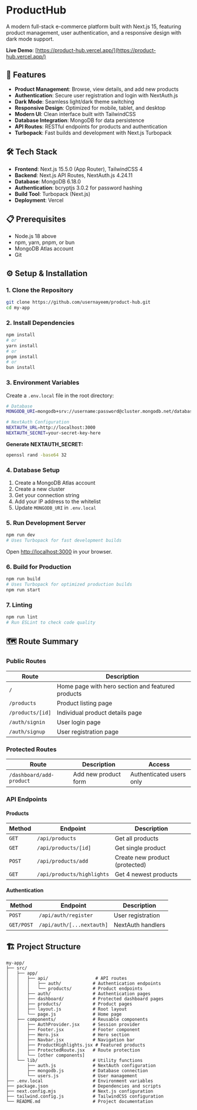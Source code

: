 # ProductHub

A modern full-stack e-commerce platform built with Next.js 15, featuring product management, user authentication, and a responsive design with dark mode support.

**Live Demo**: [https://product-hub.vercel.app/](https://product-hub.vercel.app/)

## 🚀 Features

- **Product Management**: Browse, view details, and add new products
- **Authentication**: Secure user registration and login with NextAuth.js
- **Dark Mode**: Seamless light/dark theme switching
- **Responsive Design**: Optimized for mobile, tablet, and desktop
- **Modern UI**: Clean interface built with TailwindCSS
- **Database Integration**: MongoDB for data persistence
- **API Routes**: RESTful endpoints for products and authentication
- **Turbopack**: Fast builds and development with Next.js Turbopack

## 🛠️ Tech Stack

- **Frontend**: Next.js 15.5.0 (App Router), TailwindCSS 4
- **Backend**: Next.js API Routes, NextAuth.js 4.24.11
- **Database**: MongoDB 6.18.0
- **Authentication**: bcryptjs 3.0.2 for password hashing
- **Build Tool**: Turbopack (Next.js)
- **Deployment**: Vercel

## 📋 Prerequisites

- Node.js 18 above
- npm, yarn, pnpm, or bun
- MongoDB Atlas account
- Git

## ⚙️ Setup & Installation

### 1. Clone the Repository

```bash
git clone https://github.com/usernayeem/product-hub.git
cd my-app
```

### 2. Install Dependencies

```bash
npm install
# or
yarn install
# or
pnpm install
# or
bun install
```

### 3. Environment Variables

Create a `.env.local` file in the root directory:

```bash
# Database
MONGODB_URI=mongodb+srv://username:password@cluster.mongodb.net/database_name

# NextAuth Configuration
NEXTAUTH_URL=http://localhost:3000
NEXTAUTH_SECRET=your-secret-key-here
```

**Generate NEXTAUTH_SECRET:**

```bash
openssl rand -base64 32
```

### 4. Database Setup

1. Create a MongoDB Atlas account
2. Create a new cluster
3. Get your connection string
4. Add your IP address to the whitelist
5. Update `MONGODB_URI` in `.env.local`

### 5. Run Development Server

```bash
npm run dev
# Uses Turbopack for fast development builds
```

Open [http://localhost:3000](http://localhost:3000) in your browser.

### 6. Build for Production

```bash
npm run build
# Uses Turbopack for optimized production builds
npm run start
```

### 7. Linting

```bash
npm run lint
# Run ESLint to check code quality
```

## 🗺️ Route Summary

### Public Routes

| Route            | Description                                       |
| ---------------- | ------------------------------------------------- |
| `/`              | Home page with hero section and featured products |
| `/products`      | Product listing page                              |
| `/products/[id]` | Individual product details page                   |
| `/auth/signin`   | User login page                                   |
| `/auth/signup`   | User registration page                            |

### Protected Routes

| Route                    | Description          | Access                   |
| ------------------------ | -------------------- | ------------------------ |
| `/dashboard/add-product` | Add new product form | Authenticated users only |

### API Endpoints

#### Products

| Method | Endpoint                   | Description                    |
| ------ | -------------------------- | ------------------------------ |
| `GET`  | `/api/products`            | Get all products               |
| `GET`  | `/api/products/[id]`       | Get single product             |
| `POST` | `/api/products/add`        | Create new product (protected) |
| `GET`  | `/api/products/highlights` | Get 4 newest products          |

#### Authentication

| Method     | Endpoint                  | Description       |
| ---------- | ------------------------- | ----------------- |
| `POST`     | `/api/auth/register`      | User registration |
| `GET/POST` | `/api/auth/[...nextauth]` | NextAuth handlers |

## 🏗️ Project Structure

```
my-app/
├── src/
│   ├── app/
│   │   ├── api/                  # API routes
│   │   │   ├── auth/            # Authentication endpoints
│   │   │   └── products/        # Product endpoints
│   │   ├── auth/                # Authentication pages
│   │   ├── dashboard/           # Protected dashboard pages
│   │   ├── products/            # Product pages
│   │   ├── layout.js            # Root layout
│   │   └── page.js              # Home page
│   ├── components/              # Reusable components
│   │   ├── AuthProvider.jsx     # Session provider
│   │   ├── Footer.jsx           # Footer component
│   │   ├── Hero.jsx             # Hero section
│   │   ├── Navbar.jsx           # Navigation bar
│   │   ├── ProductHighlights.jsx # Featured products
│   │   ├── ProtectedRoute.jsx   # Route protection
│   │   └── [other components]
│   └── lib/                     # Utility functions
│       ├── auth.js              # NextAuth configuration
│       ├── mongodb.js           # Database connection
│       └── users.js             # User management
├── .env.local                   # Environment variables
├── package.json                 # Dependencies and scripts
├── next.config.mjs              # Next.js configuration
├── tailwind.config.js           # TailwindCSS configuration
└── README.md                    # Project documentation
```
